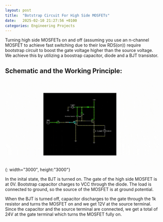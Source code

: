 ```yaml
---
layout: post
title:  "Botstrap Circuit For High Side MOSFETs"
date:   2025-02-10 21:27:56 +0100
categories: Engineering Projects
---
```



Turning high side MOSFETs on and off (assuming you use an n-channel MOSFET to achieve fast switching due to their low RDS(on)) require bootstrap circuit to boost the gate voltage higher than the source voltage. We achieve this by utilizing a boostrap capacitor, diode and a BJT transistor.


## Schematic and the Working Principle:



![GPIO](/assets/bootstrap.gif){: width="3000", height:"3000"}


In the inital state, the BJT is turned on. The gate of the high side MOSFET is at 0V. Bootstrap capacitor charges to VCC through the diode.
The load is connected to ground, so the source of the MOSFET is at ground potential.



When the BJT is turned off, capacitor discharges to the gate through the 1k resistor and turns the MOSFET on and we get 12V at the source terminal.
Since the capacitor and the source terminal are connected, we get a total of 24V at the gate terminal which turns the MOSFET fully on. 
